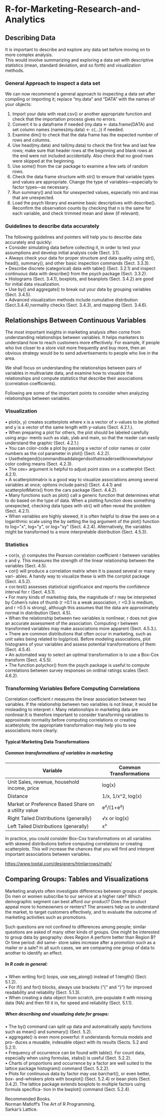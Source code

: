 # R-for-Marketing-Research-and-Analytics

## Describing Data  

It is important to describe and explore any data set before moving on to more complex analysis.  
This would involve summarizing and exploring a data set with descriptive statistics (mean, standard deviation, and so forth) and visualization methods.  
### General Approach to inspect a data set
We can now recommend a general approach to inspecting a data set after compiling or importing it; replace “my.data” and “DATA” with the names of your objects:  
1. Import your data with read.csv() or another appropriate function and check that the importation process gives no errors.  
2. Convert it to a dataframe if needed (my.data <- data.frame(DATA) and set column names (names(my.data) <- c(...)) if needed.  
3. Examine dim() to check that the data frame has the expected number of rows and columns.  
4. Use head(my.data) and tail(my.data) to check the first few and last few rows; make sure that header rows at the beginning and blank rows at the end were not included accidentally. Also check that no good rows were skipped at the beginning.  
5. Use some() from the car package to examine a few sets of random rows.  
6. Check the data frame structure with str() to ensure that variable types and values are appropriate. Change the type of variables—especially to factor types—as necessary.  
7. Run summary() and look for unexpected values, especially min and max that are unexpected.  
8. Load the psych library and examine basic descriptives with describe(). Reconfirm the observation counts by checking that n is the same for each variable, and check trimmed mean and skew (if relevant).  

### Guidelines to describe data accurately
The following guidelines and pointers will help you to describe data accurately and quickly:  
• Consider simulating data before collecting it, in order to test your assumptions and develop initial analysis code (Sect. 3.1).  
• Always check your data for proper structure and data quality using str(), head(), summary(), and other basic inspection commands (Sect. 3.3.3).  
• Describe discrete (categorical) data with table() (Sect. 3.2.1) and inspect continuous data with describe() from the psych package (Sect. 3.3.2).  
• Histograms (Sect. 3.4.1), boxplots, and beanplots (Sect. 3.4.2) are good for initial data visualization.  
• Use by() and aggregate() to break out your data by grouping variables (Sect. 3.4.5).  
• Advanced visualization methods include cumulative distribution (Sect.3.4.4),normality checks (Sect. 3.4.3), and mapping (Sect. 3.4.6).  

## Relationships Between Continuous Variables  
The most important insights in marketing analysis often come from understanding relationships between variables. It helps marketers to understand how to reach customers more effectively. For example, if people who live closer to a store visit more frequently and buy more, then an obvious strategy would be to send advertisements to people who live in the area.  
  
We shall focus on understanding the relationships between pairs of variables in multivariate data, and examine how to visualize the relationships and compute statistics that describe their associations (correlation coefficients).  
  
Following are some of the important points to consider when analyzing relationships between variables.  
### Visualization  
• plot(x, y) creates scatterplots where x is a vector of x-values to be plotted and y is a vector of the same length with y-values (Sect. 4.2.1.).  
• When preparing a plot for others, the plot should be labeled carefully using argu- ments such as xlab, ylab and main, so that the reader can easily understand the graphic (Sect. 4.2.1.)  
• You can color-code a plot by passing a vector of color names or color numbers as the col parameter in plot() (Sect. 4.2.2).  
• Usethelegend()commandtoaddalegendsothatreaderswillknowwhatyour color coding means (Sect. 4.2.3).  
• The cex= argument is helpful to adjust point sizes on a scatterplot (Sect. 4.2.1).  
• A scatterplotmatrix is a good way to visualize associations among several variables at once; options include pairs() (Sect. 4.4.1) and scatterplotMatrix()
from the cars package (Sect. 4.4.2).  
• Many functions such as plot() call a generic function that determines what to do based on the type of data. When a plotting function does something unexpected,
checking data types with str() will often reveal the problem (Sect. 4.2.1).  
• When variables are highly skewed, it is often helpful to draw the axes on a logarithmic scale using the by setting the log argument of the plot() function to log="x", log="y", or log="xy" (Sect. 4.2.4). Alternatively, the variables might be transformed to a more interpretable distribution (Sect. 4.5.3).  
  
### Statistics   
• cor(x, y) computes the Pearson correlation coefficient r between variables x and y. This measures the strength of the linear relationship between the variables (Sect. 4.5).  
• cor() will produce a correlation matrix when it is passed several or many vari- ables. A handy way to visualize these is with the corrplot package (Sect. 4.5.2).  
• cor.test() assesses statistical significance and reports the confidence interval for r (Sect. 4.5.1).  
• For many kinds of marketing data, the magnitude of r may be interpreted by Cohen’s rules of thumb (r =0.1 is a weak association, r =0.3 is medium, and r =0.5 is strong), although this assumes that the data are approximately normal in distribution (Sect. 4.5).  
• When the relationship between two variables is nonlinear, r does not give an accurate assessment of the association. Computing r between transformed variables may make associations more apparent (Sect. 4.5.3.).  
• There are common distributions that often occur in marketing, such as unit sales being related to log(price). Before modeling associations, plot histograms of your variables and assess potential transformations of them (Sect. 4.5.4).  
• An automated way to select an optimal transformation is to use a Box-Cox transform (Sect. 4.5.5).  
• The function polychor() from the psych package is useful to compute correlations between survey responses on ordinal ratings scales (Sect. 4.6.2).  
  
### Transforming Variables Before Computing Correlations

Correlation coefficient r measures the linear association between two variables. If the relationship between two variables is not linear, it would be misleading to interpret r. Many relationships in marketing data are nonlinear.It is therefore important to consider transforming variables to approximate normality before computing correlations or creating scatterplots; the appropriate transformation may help you to see associations more clearly.

#### Typical Marketing Data Transformations 

##### Common transformations of variables in marketing  
Variable | Common Transformations 
--- | --- 
Unit Sales, revenue, household income, price | log(x) 
Distance | 1/x, 1/x^2, log(x) 
Market or Preference Based Share on a utility value | e<sup>x</sup>/(1+e<sup>x</sup>)
Right Tailed Distributions (generally) | <span>&#8730;</span>x or log(x)
Left Tailed Distributions (generally) | x<span>&sup2;</span>   
  
  
In practice, you could consider Box-Cox transformations on all variables with skewed distributions before computing correlations or creating scatterplots. This will increase the chances that you will find and interpret important associations between variables.

https://www.toptal.com/designers/htmlarrows/math/

## Comparing Groups: Tables and Visualizations

Marketing analysts often investigate differences between groups of people. Do men or women subscribe to our service at a higher rate? Which demographic segment can best afford our product? Does the product appeal more to homeowners or renters? The answers help us to understand the market, to target customers effectively, and to evaluate the outcome of marketing activities such as promotions.  
  
Such questions are not confined to differences among people; similar questions are asked of many other kinds of groups. One might be interested to group data by geography: does Region A perform better than Region B? Or time period: did same- store sales increase after a promotion such as a mailer or a sale? In all such cases, we are comparing one group of data to another to identify an effect.  
  
  
##### In R code in general:  
• When writing for() loops, use seq_along() instead of 1:length() (Sect. 5.1.2).  
• For if() and for() blocks, always use brackets (“{” and “}”) for improved readability and reliability (Sect. 5.1.3).  
• When creating a data object from scratch, pre-populate it with missing data (NA) and then fill it in, for speed and reliability (Sect. 5.1.1).  

##### When describing and visualizing data for groups:  
• The by() command can split up data and automatically apply functions such as mean() and summary() (Sect. 5.2).  
• aggregate() is even more powerful: it understands formula models and pro- duces a reusable, indexable object with its results (Sects. 5.2 and 5.2.1).  
• Frequency of occurrence can be found with table(). For count data, especially when using formulas, xtabs() is useful (Sect. 5.2.2).  
• Charts of proportions and occurrence by a factor are well suited to the lattice package histogram() command (Sect. 5.2.2).  
• Plots for continuous data by factor may use barchart(), or even better, box- and-whiskers plots with boxplot() (Sect. 5.2.4) or bean plots (Sect. 3.4.2). The lattice package extends boxplots to multiple factors using formula specifica- tion in the bwplot() command (Sect. 5.2.4).  
  
  
Recommended Books.  
Norman Matloff’s The Art of R Programming.  
Sarkar’s Lattice.  




